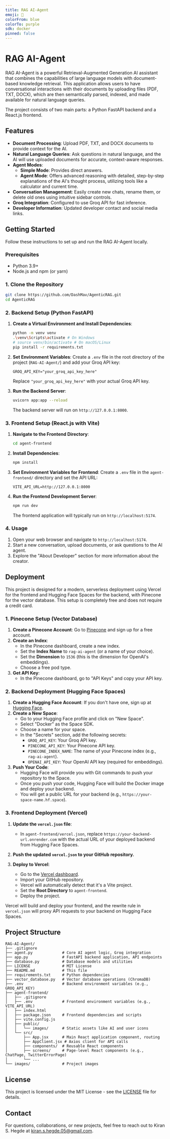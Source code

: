 ```yaml
---
title: RAG AI-Agent
emoji: 💬
colorFrom: blue
colorTo: purple
sdk: docker
pinned: false
---
```



# RAG AI-Agent

RAG AI-Agent is a powerful Retrieval-Augmented Generation AI assistant that combines the capabilities of large language models with document-based knowledge retrieval. This application allows users to have conversational interactions with their documents by uploading files (PDF, TXT, DOCX), which are then semantically parsed, indexed, and made available for natural language queries.

The project consists of two main parts: a Python FastAPI backend and a React.js frontend.

## Features

*   **Document Processing**: Upload PDF, TXT, and DOCX documents to provide context for the AI.
*   **Natural Language Queries**: Ask questions in natural language, and the AI will use uploaded documents for accurate, context-aware responses.
*   **Agent Modes**:
    *   **Simple Mode**: Provides direct answers.
    *   **Agent Mode**: Offers advanced reasoning with detailed, step-by-step explanations of the AI's thought process, utilizing tools like a calculator and current time.
*   **Conversation Management**: Easily create new chats, rename them, or delete old ones using intuitive sidebar controls.
*   **Groq Integration**: Configured to use Groq API for fast inference.
*   **Developer Information**: Updated developer contact and social media links.

## Getting Started

Follow these instructions to set up and run the RAG AI-Agent locally.

### Prerequisites

*   Python 3.9+
*   Node.js and npm (or yarn)

### 1. Clone the Repository

```bash
git clone https://github.com/DashMav/AgenticRAG.git
cd AgenticRAG
```

### 2. Backend Setup (Python FastAPI)

1.  **Create a Virtual Environment and Install Dependencies**:
    ```bash
    python -m venv venv
    .\venv\Scripts\activate # On Windows
    # source venv/bin/activate # On macOS/Linux
    pip install -r requirements.txt
    ```

2.  **Set Environment Variables**:
    Create a `.env` file in the root directory of the project (`RAG-AI-Agent/`) and add your Groq API key:
    ```
    GROQ_API_KEY="your_groq_api_key_here"
    ```
    Replace `"your_groq_api_key_here"` with your actual Groq API key.

3.  **Run the Backend Server**:
    ```bash
    uvicorn app:app --reload
    ```
    The backend server will run on `http://127.0.0.1:8000`.

### 3. Frontend Setup (React.js with Vite)

1.  **Navigate to the Frontend Directory**:
    ```bash
    cd agent-frontend
    ```

2.  **Install Dependencies**:
    ```bash
    npm install
    ```

3.  **Set Environment Variables for Frontend**:
    Create a `.env` file in the `agent-frontend/` directory and set the API URL:
    ```
    VITE_API_URL=http://127.0.0.1:8000
    ```

4.  **Run the Frontend Development Server**:
    ```bash
    npm run dev
    ```
    The frontend application will typically run on `http://localhost:5174`.

### 4. Usage

1.  Open your web browser and navigate to `http://localhost:5174`.
2.  Start a new conversation, upload documents, or ask questions to the AI agent.
3.  Explore the "About Developer" section for more information about the creator.

## Deployment

This project is designed for a modern, serverless deployment using Vercel for the frontend and Hugging Face Spaces for the backend, with Pinecone for the vector database. This setup is completely free and does not require a credit card.

### 1. Pinecone Setup (Vector Database)

1.  **Create a Pinecone Account**: Go to [Pinecone](https://www.pinecone.io/) and sign up for a free account.
2.  **Create an Index**:
    *   In the Pinecone dashboard, create a new index.
    *   Set the **Index Name** to `rag-ai-agent` (or a name of your choice).
    *   Set the **Dimension** to `1536` (this is the dimension for OpenAI's embeddings).
    *   Choose a free pod type.
3.  **Get API Key**:
    *   In the Pinecone dashboard, go to "API Keys" and copy your API key.

### 2. Backend Deployment (Hugging Face Spaces)

1.  **Create a Hugging Face Account**: If you don't have one, sign up at [Hugging Face](https://huggingface.co/).
2.  **Create a New Space**:
    *   Go to your Hugging Face profile and click on "New Space".
    *   Select "Docker" as the Space SDK.
    *   Choose a name for your space.
    *   In the "Secrets" section, add the following secrets:
        *   `GROQ_API_KEY`: Your Groq API key.
        *   `PINECONE_API_KEY`: Your Pinecone API key.
        *   `PINECONE_INDEX_NAME`: The name of your Pinecone index (e.g., `rag-ai-agent`).
        *   `OPENAI_API_KEY`: Your OpenAI API key (required for embeddings).
3.  **Push Your Code**:
    *   Hugging Face will provide you with Git commands to push your repository to the Space.
    *   Once you push your code, Hugging Face will build the Docker image and deploy your backend.
    *   You will get a public URL for your backend (e.g., `https://your-space-name.hf.space`).

### 3. Frontend Deployment (Vercel)

1.  **Update the `vercel.json` file**:
    *   In `agent-frontend/vercel.json`, replace `https://your-backend-url.onrender.com` with the actual URL of your deployed backend from Hugging Face Spaces.

2.  **Push the updated `vercel.json` to your GitHub repository.**

3.  **Deploy to Vercel**:
    *   Go to the [Vercel dashboard](https://vercel.com/new).
    *   Import your GitHub repository.
    *   Vercel will automatically detect that it's a Vite project.
    *   Set the **Root Directory** to `agent-frontend`.
    *   Deploy the project.

Vercel will build and deploy your frontend, and the rewrite rule in `vercel.json` will proxy API requests to your backend on Hugging Face Spaces.

## Project Structure

```
RAG-AI-Agent/
├── .gitignore
├── agent.py             # Core AI agent logic, Groq integration
├── app.py               # FastAPI backend application, API endpoints
├── database.py          # Database models and utilities
├── LICENSE              # MIT License
├── README.md            # This file
├── requirements.txt     # Python dependencies
├── vector_database.py   # Vector database operations (ChromaDB)
├── .env                 # Backend environment variables (e.g., GROQ_API_KEY)
├── agent-frontend/
│   ├── .gitignore
│   ├── .env             # Frontend environment variables (e.g., VITE_API_URL)
│   ├── index.html
│   ├── package.json     # Frontend dependencies and scripts
│   ├── vite.config.js
│   ├── public/
│   │   └── images/      # Static assets like AI and user icons
│   └── src/
│       ├── App.jsx      # Main React application component, routing
│       ├── AppClient.jsx # Axios client for API calls
│       ├── components/  # Reusable React components
│       ├── screens/     # Page-level React components (e.g., ChatPage, TwitterErrorPage)
│       └── ...
└── images/              # Project images
```

## License

This project is licensed under the MIT License - see the [LICENSE](LICENSE) file for details.

## Contact

For questions, collaborations, or new projects, feel free to reach out to Kiran S. Hegde at [kiran.s.hegde.05@gmail.com](mailto:kiran.s.hegde.05@gmail.com).
